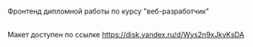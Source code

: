 #

Фронтенд дипломной работы по курсу "веб-разработчик"

##

Макет доступен по ссылке <https://disk.yandex.ru/d/Wys2n9xJkvKsDA>
